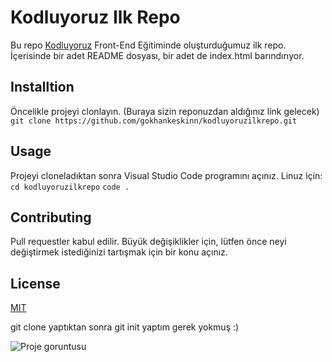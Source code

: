 # Kodluyoruz Ilk Repo

Bu repo [Kodluyoruz](https://kodluyoruz.org) Front-End Eğitiminde oluşturduğumuz ilk repo. İçerisinde bir adet README dosyası, bir adet de index.html barındırıyor.

## Installtion

Öncelikle projeyi clonlayın. (Buraya sizin reponuzdan aldığınız link gelecek)
`git clone https://github.com/gokhankeskinn/kodluyoruzilkrepo.git`

## Usage
Projeyi cloneladıktan sonra Visual Studio Code programını açınız.
Linuz için:
`cd kodluyoruzilkrepo`
`code .`
 
 ## Contributing 
 Pull requestler kabul edilir. Büyük değişiklikler için, lütfen önce neyi değiştirmek istediğinizi tartışmak için bir konu açınız.

 ## License
 [MIT](https://choosealicense.com/)

git clone yaptıktan sonra git init yaptım gerek yokmuş :)

![Proje goruntusu](https://i.ibb.co/LhC6xLN/odev1.jpg)
